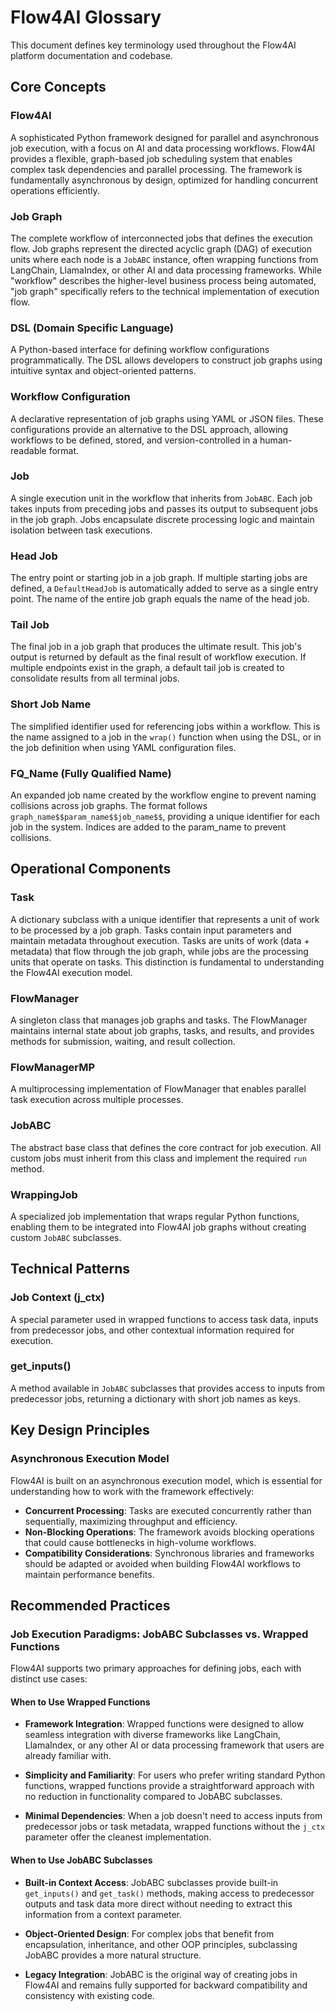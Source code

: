 # Flow4AI Glossary

This document defines key terminology used throughout the Flow4AI platform documentation and codebase.

## Core Concepts

### Flow4AI
A sophisticated Python framework designed for parallel and asynchronous job execution, with a focus on AI and data processing workflows. Flow4AI provides a flexible, graph-based job scheduling system that enables complex task dependencies and parallel processing. The framework is fundamentally asynchronous by design, optimized for handling concurrent operations efficiently.

### Job Graph
The complete workflow of interconnected jobs that defines the execution flow. Job graphs represent the directed acyclic graph (DAG) of execution units where each node is a `JobABC` instance, often wrapping functions from LangChain, LlamaIndex, or other AI and data processing frameworks. While "workflow" describes the higher-level business process being automated, "job graph" specifically refers to the technical implementation of execution flow.

### DSL (Domain Specific Language)
A Python-based interface for defining workflow configurations programmatically. The DSL allows developers to construct job graphs using intuitive syntax and object-oriented patterns.

### Workflow Configuration
A declarative representation of job graphs using YAML or JSON files. These configurations provide an alternative to the DSL approach, allowing workflows to be defined, stored, and version-controlled in a human-readable format.

### Job
A single execution unit in the workflow that inherits from `JobABC`. Each job takes inputs from preceding jobs and passes its output to subsequent jobs in the job graph. Jobs encapsulate discrete processing logic and maintain isolation between task executions.

### Head Job
The entry point or starting job in a job graph. If multiple starting jobs are defined, a `DefaultHeadJob` is automatically added to serve as a single entry point. The name of the entire job graph equals the name of the head job.

### Tail Job
The final job in a job graph that produces the ultimate result. This job's output is returned by default as the final result of workflow execution. If multiple endpoints exist in the graph, a default tail job is created to consolidate results from all terminal jobs.

### Short Job Name
The simplified identifier used for referencing jobs within a workflow. This is the name assigned to a job in the `wrap()` function when using the DSL, or in the job definition when using YAML configuration files.

### FQ_Name (Fully Qualified Name)
An expanded job name created by the workflow engine to prevent naming collisions across job graphs. The format follows `graph_name$$param_name$$job_name$$`, providing a unique identifier for each job in the system.  Indices are added to the param_name to prevent collisions.

## Operational Components

### Task
A dictionary subclass with a unique identifier that represents a unit of work to be processed by a job graph. Tasks contain input parameters and maintain metadata throughout execution. Tasks are units of work (data + metadata) that flow through the job graph, while jobs are the processing units that operate on tasks. This distinction is fundamental to understanding the Flow4AI execution model.

### FlowManager
A singleton class that manages job graphs and tasks. The FlowManager maintains internal state about job graphs, tasks, and results, and provides methods for submission, waiting, and result collection.

### FlowManagerMP
A multiprocessing implementation of FlowManager that enables parallel task execution across multiple processes.

### JobABC
The abstract base class that defines the core contract for job execution. All custom jobs must inherit from this class and implement the required `run` method.

### WrappingJob
A specialized job implementation that wraps regular Python functions, enabling them to be integrated into Flow4AI job graphs without creating custom `JobABC` subclasses.

## Technical Patterns

### Job Context (j_ctx)
A special parameter used in wrapped functions to access task data, inputs from predecessor jobs, and other contextual information required for execution.

### get_inputs()
A method available in `JobABC` subclasses that provides access to inputs from predecessor jobs, returning a dictionary with short job names as keys.

## Key Design Principles

### Asynchronous Execution Model

Flow4AI is built on an asynchronous execution model, which is essential for understanding how to work with the framework effectively:

- **Concurrent Processing**: Tasks are executed concurrently rather than sequentially, maximizing throughput and efficiency.
- **Non-Blocking Operations**: The framework avoids blocking operations that could cause bottlenecks in high-volume workflows.
- **Compatibility Considerations**: Synchronous libraries and frameworks should be adapted or avoided when building Flow4AI workflows to maintain performance benefits.

## Recommended Practices

### Job Execution Paradigms: JobABC Subclasses vs. Wrapped Functions

Flow4AI supports two primary approaches for defining jobs, each with distinct use cases:

#### When to Use Wrapped Functions

- **Framework Integration**: Wrapped functions were designed to allow seamless integration with diverse frameworks like LangChain, LlamaIndex, or any other AI or data processing framework that users are already familiar with.

- **Simplicity and Familiarity**: For users who prefer writing standard Python functions, wrapped functions provide a straightforward approach with no reduction in functionality compared to JobABC subclasses.

- **Minimal Dependencies**: When a job doesn't need to access inputs from predecessor jobs or task metadata, wrapped functions without the `j_ctx` parameter offer the cleanest implementation.

#### When to Use JobABC Subclasses

- **Built-in Context Access**: JobABC subclasses provide built-in `get_inputs()` and `get_task()` methods, making access to predecessor outputs and task data more direct without needing to extract this information from a context parameter.

- **Object-Oriented Design**: For complex jobs that benefit from encapsulation, inheritance, and other OOP principles, subclassing JobABC provides a more natural structure.

- **Legacy Integration**: JobABC is the original way of creating jobs in Flow4AI and remains fully supported for backward compatibility and consistency with existing code.

